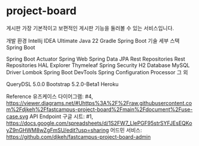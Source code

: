 # project-board
게시판 
가장 기본적이고 보편적인 게시판 기능을 둘러볼 수 있는 서비스입니다.

개발 환경
Intellij IDEA Ultimate
Java 22
Gradle 
Spring Boot 
기술 세부 스택
Spring Boot

Spring Boot Actuator
Spring Web
Spring Data JPA
Rest Repositories
Rest Repositories HAL Explorer
Thymeleaf
Spring Security
H2 Database
MySQL Driver
Lombok
Spring Boot DevTools
Spring Configuration Processor
그 외

QueryDSL 5.0.0
Bootstrap 5.2.0-Beta1
Heroku

Reference
유즈케이스 다이어그램: #4, https://viewer.diagrams.net/#Uhttps%3A%2F%2Fraw.githubusercontent.com%2Fdjkeh%2Ffastcampus-project-board%2Fmain%2Fdocument%2Fuse-case.svg
API Endpoint 구글 시트: #1, https://docs.google.com/spreadsheets/d/1S2FW7_LlePGF95strSYFJEsEQKoyZ9nGHWM8wZgFmSU/edit?usp=sharing
어드민 서비스: https://github.com/djkeh/fastcampus-project-board-admin
